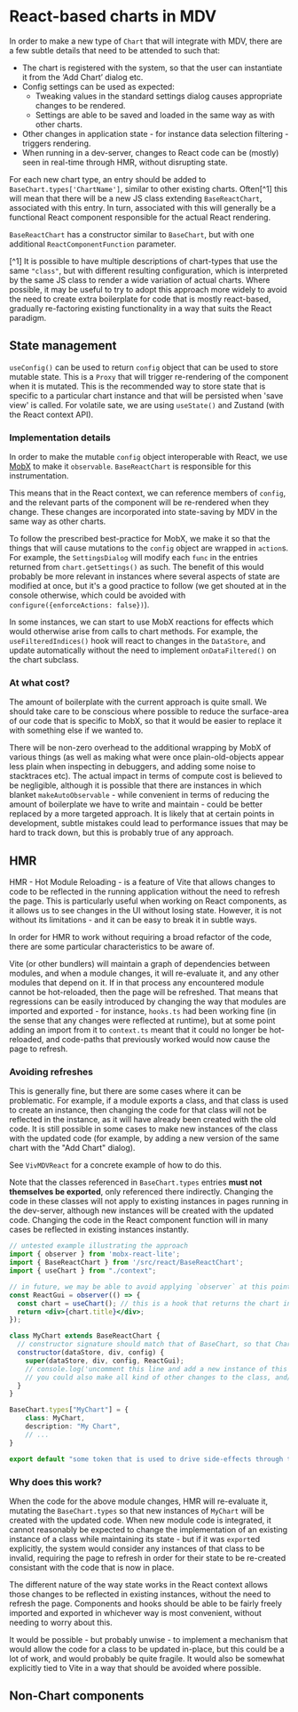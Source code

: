 # React-based charts in MDV

In order to make a new type of `Chart` that will integrate with MDV, there are a few subtle details that need to be attended to such that:

- The chart is registered with the system, so that the user can instantiate it from the ‘Add Chart’ dialog etc.
- Config settings can be used as expected:
  - Tweaking values in the standard settings dialog causes appropriate changes to be rendered.
  - Settings are able to be saved and loaded in the same way as with other charts.
- Other changes in application state - for instance data selection filtering - triggers rendering.
- When running in a dev-server, changes to React code can be (mostly) seen in real-time through HMR, without disrupting state.

For each new chart type, an entry should be added to `BaseChart.types['ChartName']`, similar to other existing charts. Often[^1] this will mean that there will be a new JS class extending `BaseReactChart`, associated with this entry. In turn, associated with this will generally be a functional React component responsible for the actual React rendering.

`BaseReactChart` has a constructor similar to `BaseChart`, but with one additional `ReactComponentFunction` parameter.


[^1] It is possible to have multiple descriptions of chart-types that use the same `"class"`, but with different resulting configuration, which is interpreted by the same JS class to render a wide variation of actual charts. Where possible, it may be useful to try to adopt this approach more widely to avoid the need to create extra boilerplate for code that is mostly react-based, gradually re-factoring existing functionality in a way that suits the React paradigm.

## State management

`useConfig()` can be used to return `config` object that can be used to store mutable state. This is a `Proxy` that will trigger re-rendering of the component when it is mutated. This is the recommended way to store state that is specific to a particular chart instance and that will be persisted when 'save view' is called. For volatile sate, we are using `useState()` and Zustand (with the React context API).

### Implementation details

In order to make the mutable `config` object interoperable with React, we use [MobX](https://mobx.js.org/) to make it `observable`. `BaseReactChart` is responsible for this instrumentation.

This means that in the React context, we can reference members of `config`, and the relevant parts of the component will be re-rendered when they change. These changes are incorporated into state-saving by MDV in the same way as other charts.

To follow the prescribed best-practice for MobX, we make it so that the things that will cause mutations to the `config` object are wrapped in `action`s. For example, the `SettingsDialog` will modify each `func` in the entries returned from `chart.getSettings()` as such. The benefit of this would probably be more relevant in instances where several aspects of state are modified at once, but it's a good practice to follow (we get shouted at in the console otherwise, which could be avoided with `configure({enforceActions: false})`).

In some instances, we can start to use MobX reactions for effects which would otherwise arise from calls to chart methods. For example, the `useFilteredIndices()` hook will react to changes in the `DataStore`, and update automatically without the need to implement `onDataFiltered()` on the chart subclass.

### At what cost?

The amount of boilerplate with the current approach is quite small. We should take care to be conscious where possible to reduce the surface-area of our code that is specific to MobX, so that it would be easier to replace it with something else if we wanted to.

There will be non-zero overhead to the additional wrapping by MobX of various things (as well as making what were once plain-old-objects appear less plain when inspecting in debuggers, and adding some noise to stacktraces etc). The actual impact in terms of compute cost is believed to be negligible, although it is possible that there are instances in which blanket `makeAutoObservable` - while convenient in terms of reducing the amount of boilerplate we have to write and maintain - could be better replaced by a more targeted approach. It is likely that at certain points in development, subtle mistakes could lead to performance issues that may be hard to track down, but this is probably true of any approach.


## HMR

HMR - Hot Module Reloading - is a feature of Vite that allows changes to code to be reflected in the running application without the need to refresh the page. This is particularly useful when working on React components, as it allows us to see changes in the UI without losing state. However, it is not without its limitations - and it can be easy to break it in subtle ways.

In order for HMR to work without requiring a broad refactor of the code, there are some particular characteristics to be aware of.

Vite (or other bundlers) will maintain a graph of dependencies between modules, and when a module changes, it will re-evaluate it, and any other modules that depend on it. If in that process any encountered module cannot be hot-reloaded, then the page will be refreshed. That means that regressions can be easily introduced by changing the way that modules are imported and exported - for instance, `hooks.ts` had been working fine (in the sense that any changes were reflected at runtime), but at some point adding an import from it to `context.ts` meant that it could no longer be hot-reloaded, and code-paths that previously worked would now cause the page to refresh.

### Avoiding refreshes

This is generally fine, but there are some cases where it can be problematic. For example, if a module exports a class, and that class is used to create an instance, then changing the code for that class will not be reflected in the instance, as it will have already been created with the old code. It is still possible in some cases to make new instances of the class with the updated code (for example, by adding a new version of the same chart with the "Add Chart" dialog).


See `VivMDVReact` for a concrete example of how to do this.

Note that the classes referenced in `BaseChart.types` entries **must not themselves be exported**, only referenced there indirectly. Changing the code in these classes will not apply to existing instances in pages running in the dev-server, although new instances will be created with the updated code. Changing the code in the React component function will in many cases be reflected in existing instances instantly.

```jsx
// untested example illustrating the approach
import { observer } from 'mobx-react-lite';
import { BaseReactChart } from '/src/react/BaseReactChart';
import { useChart } from "./context";

// in future, we may be able to avoid applying `observer` at this point, but make it part of the `BaseReactChart` implementation, and potentially change that implementation to not use mobx
const ReactGui = observer(() => {
  const chart = useChart(); // this is a hook that returns the chart instance, see `hooks.ts` for others.
  return <div>{chart.title}</div>;
});

class MyChart extends BaseReactChart {
  // constructor signature should match that of BaseChart, so that ChartManager can instantiate it.
  constructor(dataStore, div, config) {
    super(dataStore, div, config, ReactGui);
    // console.log('uncomment this line and add a new instance of this chart to see this message in the console')
    // you could also make all kind of other changes to the class, and/or the `BaseChart.types["MyChart"]` entry, and see them reflected in new instances of the chart, but not existing ones
  }
}

BaseChart.types["MyChart"] = {
    class: MyChart,
    description: "My Chart",
    // ...
}

export default "some token that is used to drive side-effects through the system..."
```

### Why does this work?

When the code for the above module changes, HMR will re-evaluate it, mutating the `BaseChart.types` so that new instances of `MyChart` will be created with the updated code. When new module code is integrated, it cannot reasonably be expected to change the implementation of an existing instance of a class while maintaining its state - but if it was `export`ed explicitly, the system would consider any instances of that class to be invalid, requiring the page to refresh in order for their state to be re-created consistant with the code that is now in place.

The different nature of the way state works in the React context allows those changes to be reflected in existing instances, without the need to refresh the page. Components and hooks should be able to be fairly freely imported and exported in whichever way is most convenient, without needing to worry about this.

It would be possible - but probably unwise - to implement a mechanism that would allow the code for a class to be updated in-place, but this could be a lot of work, and would probably be quite fragile. It would also be somewhat explicitly tied to Vite in a way that should be avoided where possible.

## Non-Chart components

